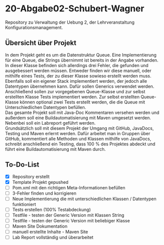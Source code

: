 # 20-Abgabe02-Schubert-Wagner
Repository zu Verwaltung der Uebung 2, der Lehrveranstaltung Konfigurationsmanagement.

## Übersicht über Projekt

In dem Projekt geht es um die Datenstruktur Queue. Eine Implementierung für eine Queue, die Strings übernimmt ist bereits in der Angabe vorhanden. In dieser Klasse befinden sich allerdings drei Fehler, die gefunden und ausgebessert werden müssen. Entweder finden wir diese manuell, oder mithilfe eines Tests, der zu dieser Klasse sowieso erstellt werden muss.</br>
Ebenfalls soll ein eigener Stack implementiert werden, der jedoch alle Datentypen übernehmen kann. Dafür sollen Generics verwendet werden. </br>
Anschließend sollen zur vorgegebenen Queue-Klasse und zur selbst erstellten Klasse Tests implementiert werden. Zur selbst erstellten Queue-Klasse können optional zwei Tests erstellt werden, die die Queue mit Unterschiedlichen Datentypen befüllen.</br>
Das gesamte Projekt soll mit Java-Doc Kommentaren versehen werden und außerdem soll eine Buildautomatisierung mit Maven umgesetzt werden.</br>
Nebenbei soll ein Labreport geführt werden.</br>
Grundsätzlich soll mit diesem Projekt der Umgang mit GitHub, JavaDocs, Testing und Maven erlernt werden. Dafür arbeitet man in Gruppen über GitHub, kommentiert alle Methoden und Klassen mithilfe von JavaDocs, schreibt anschließend ein Testing, dass 100 % des Projektes abdeckt und führt eine Buildautomatisierung mit Maven durch.

## To-Do-List
- [x] Repository erstellt
- [x] Template Projekt gepushed
- [ ] Pom.xml mit den richtigen Meta-Informationen befüllen
- [ ] 3-Fehler finden und korrigieren
- [ ] Neue Implementierung die mit unterschiedlichen Klassen / Datentypen funktioniert
- [ ] Tests erstellen (100% Testabdeckung)
- [ ] Testfile - testen der Generic Version mit Klassen String
- [ ] Testfile - testen der Generic Version mit beliebiger Klasse
- [ ] Maven Site Dokumentation
- [ ] manuell erstellte Inhalte - Maven Site
- [ ] Lab Report vollständig und überarbeitet
